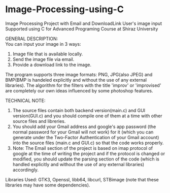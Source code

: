 # Image-Processing-using-C
Image Processing Project with Email and DownloadLink User's image input Supported using C for
Advanced Programing Course at Shiraz University

GENERAL DESCRIPTION:  
  You can input your image in 3 ways: 
  1. Image file that is available locally.
  2. Send the image file via email.
  3. Provide a download link to the image.
     
  The program supports three image formats: PNG, JPG(also JPEG) and BMP(BMP is handeled explicitly and without the use of any external libraries).
  The algorithm for the filters with the title 'improv' or 'improvised' are completely our own ideas influenced by some photoshop features.

TECHNICAL NOTE:
  1. The source files contain both backend version(main.c) and GUI version(GUI.c) and you should compile one of them at a time with other source       files and libreries. 
  2. You should add your Gmail address and google's app password (the normal password for your Gmail will not work) for it (which you can generate under      the Two-Factor Authentication of your Gmail account)        into the source files (main.c and GUI.c) so that the code works properly.
  3. Note: The Email section of the project is based on imap protocol of google at the time of writing the project and if the protocol is changed       or modified, you should update the parsing section of the       code (which is handled explicitly and without the use of any external libraries) accordingly.
    

Libraries Used: 
  GTK3, Openssl, libb64, libcurl, STBimage (note that these libraries may have some dependencies).

